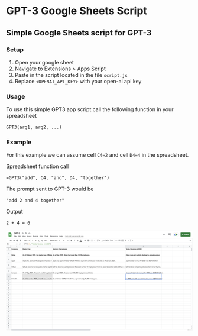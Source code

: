 # GPT-3 Google Sheets Script
## Simple Google Sheets script for GPT-3

### Setup
1. Open your google sheet
2. Navigate to Extensions > Apps Script
3. Paste in the script located in the file `script.js`
4. Replace `<OPENAI_API_KEY>` with your open-ai api key

### Usage
To use this simple GPT3 app script call the following function in your spreadsheet
```
GPT3(arg1, arg2, ...)
```

### Example

For this example we can assume cell `C4=2` and cell `D4=4` in the spreadsheet.

Spreadsheet function call
```
=GPT3("add", C4, "and", D4, "together")
```

The prompt sent to GPT-3 would be
```
"add 2 and 4 together"
```

Output
```
2 + 4 = 6
```

![alt text](screenshot.png)


